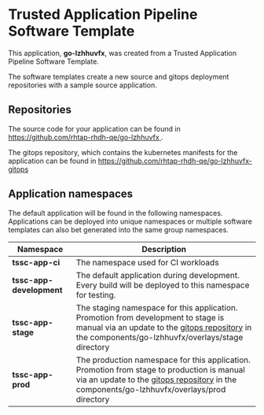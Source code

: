 # Trusted Application Pipeline Software Template

This application, **go-lzhhuvfx**, was created from a Trusted Application Pipeline Software Template.

The software templates create a new source and gitops deployment repositories with a sample source application. 

## Repositories

The source code for your application can be found in [https://github.com/rhtap-rhdh-qe/go-lzhhuvfx ](https://github.com/rhtap-rhdh-qe/go-lzhhuvfx ).
 
The gitops repository, which contains the kubernetes manifests for the application can be found in 
[https://github.com/rhtap-rhdh-qe/go-lzhhuvfx-gitops ](https://github.com/rhtap-rhdh-qe/go-lzhhuvfx-gitops ) 

## Application namespaces 

The default application will be found in the following namespaces. Applications can be deployed into unique namespaces or multiple software templates can also bet generated into the same group namespaces.  

|  Namespace   |  Description   |  
| -------- | -------- |
| **tssc-app-ci** | The namespace used for CI workloads |
| **tssc-app-development** | The default application during development. Every build will be deployed to this namespace for testing. |
| **tssc-app-stage** | The staging namespace for this application. Promotion from development to stage is manual via an update to the [gitops repository](https://github.com/rhtap-rhdh-qe/go-lzhhuvfx-gitops ) in the components/go-lzhhuvfx/overlays/stage directory |
| **tssc-app-prod** | The production namespace for this application. Promotion from stage to production is manual via an update to the [gitops repository](https://github.com/rhtap-rhdh-qe/go-lzhhuvfx-gitops ) in the components/go-lzhhuvfx/overlays/prod directory |